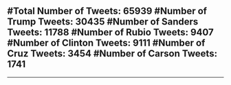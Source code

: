 #Total Number of Tweets: 65939 
#Number of Trump Tweets: 30435
#Number of Sanders Tweets: 11788
#Number of Rubio Tweets: 9407
#Number of Clinton Tweets: 9111
#Number of Cruz Tweets: 3454
#Number of Carson Tweets: 1741
---
---
